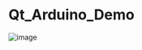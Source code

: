 # Qt_Arduino_Demo

![image](https://user-images.githubusercontent.com/32749520/162551421-58ae86d6-2758-4ba6-a1bb-fdd1ad3c81b6.png)
